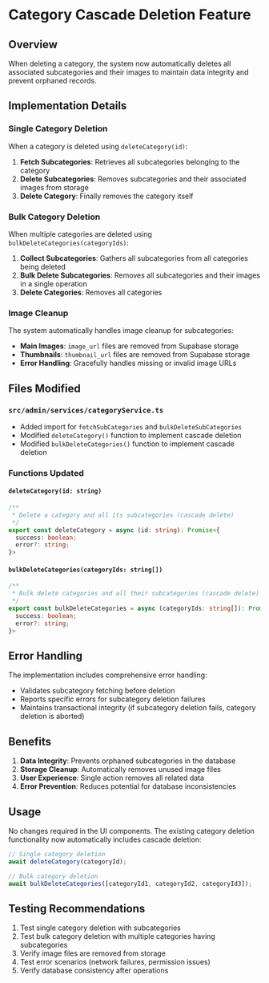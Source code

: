 # Category Cascade Deletion Feature

## Overview

When deleting a category, the system now automatically deletes all associated subcategories and their images to maintain data integrity and prevent orphaned records.

## Implementation Details

### Single Category Deletion

When a category is deleted using `deleteCategory(id)`:

1. **Fetch Subcategories**: Retrieves all subcategories belonging to the category
2. **Delete Subcategories**: Removes subcategories and their associated images from storage
3. **Delete Category**: Finally removes the category itself

### Bulk Category Deletion

When multiple categories are deleted using `bulkDeleteCategories(categoryIds)`:

1. **Collect Subcategories**: Gathers all subcategories from all categories being deleted
2. **Bulk Delete Subcategories**: Removes all subcategories and their images in a single operation
3. **Delete Categories**: Removes all categories

### Image Cleanup

The system automatically handles image cleanup for subcategories:

- **Main Images**: `image_url` files are removed from Supabase storage
- **Thumbnails**: `thumbnail_url` files are removed from Supabase storage
- **Error Handling**: Gracefully handles missing or invalid image URLs

## Files Modified

### `src/admin/services/categoryService.ts`

- Added import for `fetchSubCategories` and `bulkDeleteSubCategories`
- Modified `deleteCategory()` function to implement cascade deletion
- Modified `bulkDeleteCategories()` function to implement cascade deletion

### Functions Updated

#### `deleteCategory(id: string)`

```typescript
/**
 * Delete a category and all its subcategories (cascade delete)
 */
export const deleteCategory = async (id: string): Promise<{
  success: boolean;
  error?: string;
}>
```

#### `bulkDeleteCategories(categoryIds: string[])`

```typescript
/**
 * Bulk delete categories and all their subcategories (cascade delete)
 */
export const bulkDeleteCategories = async (categoryIds: string[]): Promise<{
  success: boolean;
  error?: string;
}>
```

## Error Handling

The implementation includes comprehensive error handling:

- Validates subcategory fetching before deletion
- Reports specific errors for subcategory deletion failures
- Maintains transactional integrity (if subcategory deletion fails, category deletion is aborted)

## Benefits

1. **Data Integrity**: Prevents orphaned subcategories in the database
2. **Storage Cleanup**: Automatically removes unused image files
3. **User Experience**: Single action removes all related data
4. **Error Prevention**: Reduces potential for database inconsistencies

## Usage

No changes required in the UI components. The existing category deletion functionality now automatically includes cascade deletion:

```typescript
// Single category deletion
await deleteCategory(categoryId);

// Bulk category deletion
await bulkDeleteCategories([categoryId1, categoryId2, categoryId3]);
```

## Testing Recommendations

1. Test single category deletion with subcategories
2. Test bulk category deletion with multiple categories having subcategories
3. Verify image files are removed from storage
4. Test error scenarios (network failures, permission issues)
5. Verify database consistency after operations
